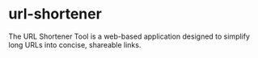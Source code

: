 # url-shortener
The URL Shortener Tool is a web-based application designed to simplify long URLs into concise, shareable links.
